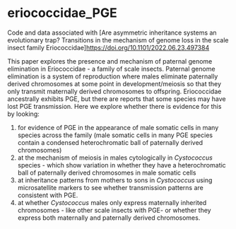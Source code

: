 # eriococcidae_PGE

Code and data associated with [Are asymmetric inheritance systems an evolutionary trap? Transitions in the mechanism of genome loss in the scale insect family Eriococcidae]<https://doi.org/10.1101/2022.06.23.497384>

This paper explores the presence and mechanism of paternal genome elimination in Eriococcidae - a family of scale insects. Paternal genome elimination is a system of reproduction where males eliminate paternally derived chromosomes at some point in development/meiosis so that they only transmit maternally derived chromosomes to offspring. Eriococcidae ancestrally exhibits PGE, but there are reports that some species may have lost PGE transmission. Here we explore whether there is evidence for this by looking:
1. for evidence of PGE in the appearance of male somatic cells in many species across the family (male somatic cells in many PGE species contain a condensed heterochromatic ball of paternally derived chromosomes)
2. at the mechanism of meiosis in males cytologically in *Cystococcus* species - which show variation in whether they have a heterochromatic ball of paternally derived chromosomes in male somatic cells
3. at inheritance patterns from mothers to sons in *Cystococcus* using microsatellite markers to see whether transmission patterns are consistent with PGE.
4. at whether *Cystococcus* males only express maternally inherited chromosomes - like other scale insects with PGE- or whether they express both maternally and paternally derived chromosomes.
